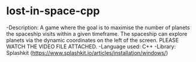 # lost-in-space-cpp
-Description: A game where the goal is to maximise the number of planets the spaceship visits within a given timeframe. The spaceship can
explore planets via the dynamic coordinates on the left of the screen.
PLEASE WATCH THE VIDEO FILE ATTACHED.
-Language used: C++
-Library: Splashkit (https://www.splashkit.io/articles/installation/windows/)

